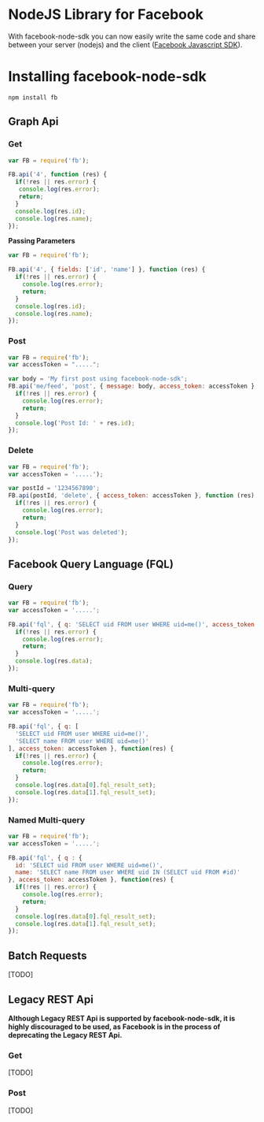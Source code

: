 # NodeJS Library for Facebook

With facebook-node-sdk you can now easily write the same code and share between your server (nodejs) and the client ([Facebook Javascript SDK](https://developers.facebook.com/docs/reference/javascript/)).

# Installing facebook-node-sdk

```
npm install fb
```

## Graph Api

### Get

```js
var FB = require('fb');

FB.api('4', function (res) {
  if(!res || res.error) {
   console.log(res.error);
   return;
  }
  console.log(res.id);
  console.log(res.name);
});
```

__Passing Parameters__

```js
var FB = require('fb');

FB.api('4', { fields: ['id', 'name'] }, function (res) {
  if(!res || res.error) {
    console.log(res.error);
    return;
  }
  console.log(res.id);
  console.log(res.name);
});
```

### Post

```js
var FB = require('fb');
var accessToken = ".....";

var body = 'My first post using facebook-node-sdk';
FB.api('me/feed', 'post', { message: body, access_token: accessToken }, function (res) {
  if(!res || res.error) {
    console.log(res.error);
    return;
  }
  console.log('Post Id: ' + res.id);
});
```

### Delete

```js
var FB = require('fb');
var accessToken = '.....');

var postId = '1234567890';
FB.api(postId, 'delete', { access_token: accessToken }, function (res) {
  if(!res || res.error) {
    console.log(res.error);
    return;
  }
  console.log('Post was deleted');
});
```

## Facebook Query Language (FQL)

### Query

```js
var FB = require('fb');
var accessToken = '.....';

FB.api('fql', { q: 'SELECT uid FROM user WHERE uid=me()', access_token: accessToken }, function (res) {
  if(!res || res.error) {
    console.log(res.error);
    return;
  }
  console.log(res.data);
});
```

### Multi-query

```js
var FB = require('fb');
var accessToken = '.....';

FB.api('fql', { q: [
  'SELECT uid FROM user WHERE uid=me()',
  'SELECT name FROM user WHERE uid=me()'
], access_token: accessToken }, function(res) {
  if(!res || res.error) {
    console.log(res.error);
    return;
  }
  console.log(res.data[0].fql_result_set);
  console.log(res.data[1].fql_result_set);
});
```

### Named Multi-query

```js
var FB = require('fb');
var accessToken = '.....';

FB.api('fql', { q : {
  id: 'SELECT uid FROM user WHERE uid=me()',
  name: 'SELECT name FROM user WHERE uid IN (SELECT uid FROM #id)'
}, access_token: accessToken }, function(res) {
  if(!res || res.error) {
    console.log(res.error);
    return;
  }
  console.log(res.data[0].fql_result_set);
  console.log(res.data[1].fql_result_set);
});
```

## Batch Requests

[TODO]

## Legacy REST Api

__Although Legacy REST Api is supported by facebook-node-sdk, it is highly discouraged to be used, as Facebook is in the process of deprecating the Legacy REST Api.__

### Get

[TODO]

### Post

[TODO]